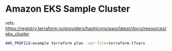 Amazon EKS Sample Cluster
===

refs: https://registry.terraform.io/providers/hashicorp/aws/latest/docs/resources/eks_cluster

```sh
AWS_PROFILE=example terraform plan -var-file=terraform.tfvars
```

